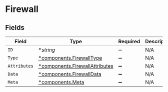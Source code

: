 # Firewall


## Fields

| Field                                                                           | Type                                                                            | Required                                                                        | Description                                                                     |
| ------------------------------------------------------------------------------- | ------------------------------------------------------------------------------- | ------------------------------------------------------------------------------- | ------------------------------------------------------------------------------- |
| `ID`                                                                            | **string*                                                                       | :heavy_minus_sign:                                                              | N/A                                                                             |
| `Type`                                                                          | [*components.FirewallType](../../models/components/firewalltype.md)             | :heavy_minus_sign:                                                              | N/A                                                                             |
| `Attributes`                                                                    | [*components.FirewallAttributes](../../models/components/firewallattributes.md) | :heavy_minus_sign:                                                              | N/A                                                                             |
| `Data`                                                                          | [*components.FirewallData](../../models/components/firewalldata.md)             | :heavy_minus_sign:                                                              | N/A                                                                             |
| `Meta`                                                                          | [*components.Meta](../../models/components/meta.md)                             | :heavy_minus_sign:                                                              | N/A                                                                             |